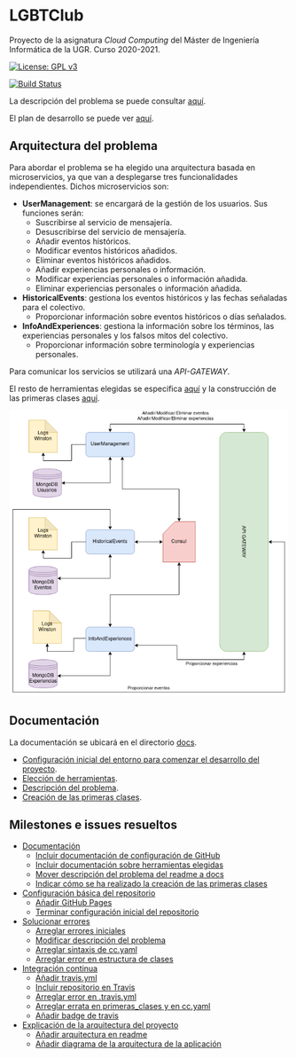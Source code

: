# LGBTClub

Proyecto de la asignatura *Cloud Computing* del Máster de Ingeniería Informática de la UGR. Curso 2020-2021.

[![License: GPL v3](https://img.shields.io/badge/License-GPLv3-blue.svg)](https://www.gnu.org/licenses/gpl-3.0)

[![Build Status](https://travis-ci.org/aure-nogueras/LGBTClub.svg?branch=main)](https://travis-ci.org/github/aure-nogueras/LGBTClub)

La descripción del problema se puede consultar [aquí](https://aure-nogueras.github.io/LGBTClub/docs/descripcion_problema).

El plan de desarrollo se puede ver [aquí](https://github.com/aure-nogueras/LGBTClub/projects/1).

## Arquitectura del problema

Para abordar el problema se ha elegido una arquitectura basada en microservicios, ya que van a desplegarse tres funcionalidades independientes. Dichos microservicios son:

- **UserManagement**: se encargará de la gestión de los usuarios. Sus funciones serán:
	- Suscribirse al servicio de mensajería.
	- Desuscribirse del servicio de mensajería.
	- Añadir eventos históricos.
	- Modificar eventos históricos añadidos.
	- Eliminar eventos históricos añadidos.
	- Añadir experiencias personales o información.
	- Modificar experiencias personales o información añadida.
	- Eliminar experiencias personales o información añadida.
- **HistoricalEvents**: gestiona los eventos históricos y las fechas señaladas para el colectivo.
	- Proporcionar información sobre eventos históricos o días señalados.
- **InfoAndExperiences**: gestiona la información sobre los términos, las experiencias personales y los falsos mitos del colectivo.
	- Proporcionar información sobre terminología y experiencias personales.
	
Para comunicar los servicios se utilizará una *API-GATEWAY*.

El resto de herramientas elegidas se especifica [aquí](https://aure-nogueras.github.io/LGBTClub/docs/eleccion_herramientas) y la construcción de las primeras clases [aquí](https://aure-nogueras.github.io/LGBTClub/docs/primeras_clases).

![Arquitectura](./docs/imgs/Arquitectura.png "Arquitectura basada en microservicios")


## Documentación

La documentación se ubicará en el directorio [docs](https://github.com/aure-nogueras/ProyectoCC/tree/main/docs). 
- [Configuración inicial del entorno para comenzar el desarrollo del proyecto](https://aure-nogueras.github.io/LGBTClub/docs/configuracion_entorno).
- [Elección de herramientas](https://aure-nogueras.github.io/LGBTClub/docs/eleccion_herramientas).
- [Descripción del problema](https://aure-nogueras.github.io/LGBTClub/docs/descripcion_problema).
- [Creación de las primeras clases](https://aure-nogueras.github.io/LGBTClub/docs/primeras_clases).

## Milestones e issues resueltos

- [Documentación](https://github.com/aure-nogueras/LGBTClub/milestone/2)
   - [Incluir documentación de configuración de GitHub](https://github.com/aure-nogueras/LGBTClub/issues/2)
   - [Incluir documentación sobre herramientas elegidas](https://github.com/aure-nogueras/LGBTClub/issues/11)
   - [Mover descripción del problema del readme a docs](https://github.com/aure-nogueras/LGBTClub/issues/30)
   - [Indicar cómo se ha realizado la creación de las primeras clases](https://github.com/aure-nogueras/LGBTClub/issues/31)
- [Configuración básica del repositorio](https://github.com/aure-nogueras/LGBTClub/milestone/1)
   - [Añadir GitHub Pages](https://github.com/aure-nogueras/LGBTClub/issues/3)
   - [Terminar configuración inicial del repositorio](https://github.com/aure-nogueras/LGBTClub/issues/1)
- [Solucionar errores](https://github.com/aure-nogueras/LGBTClub/milestone/4)
   - [Arreglar errores iniciales](https://github.com/aure-nogueras/LGBTClub/issues/4)
   - [Modificar descripción del problema](https://github.com/aure-nogueras/LGBTClub/issues/29)
   - [Arreglar sintaxis de cc.yaml](https://github.com/aure-nogueras/LGBTClub/issues/33)
   - [Arreglar error en estructura de clases](https://github.com/aure-nogueras/LGBTClub/issues/34)
- [Integración continua](https://github.com/aure-nogueras/LGBTClub/milestone/5)
   - [Añadir travis.yml](https://github.com/aure-nogueras/LGBTClub/issues/5)
   - [Incluir repositorio en Travis](https://github.com/aure-nogueras/LGBTClub/issues/6)
   - [Arreglar error en .travis.yml](https://github.com/aure-nogueras/LGBTClub/issues/7)
   - [Arreglar errata en primeras_clases y en cc.yaml](https://github.com/aure-nogueras/LGBTClub/issues/32)
   - [Añadir badge de travis](https://github.com/aure-nogueras/LGBTClub/issues/8)
- [Explicación de la arquitectura del proyecto](https://github.com/aure-nogueras/LGBTClub/milestone/3)
   - [Añadir arquitectura en readme](https://github.com/aure-nogueras/LGBTClub/issues/9)
   - [Añadir diagrama de la arquitectura de la aplicación](https://github.com/aure-nogueras/LGBTClub/issues/10) 
   
	 
	 
